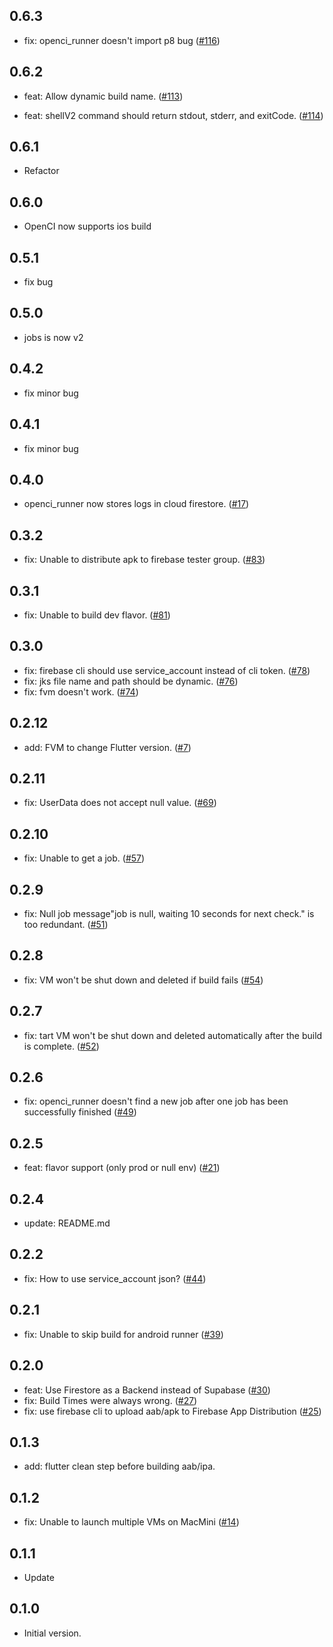 ## 0.6.3

- fix: openci_runner doesn't import p8 bug ([#116](https://github.com/open-ci-io/openci_runner/issues/116))


## 0.6.2

- feat: Allow dynamic build name. ([#113](https://github.com/open-ci-io/openci_runner/issues/113))

- feat: shellV2 command should return stdout, stderr, and exitCode. ([#114](https://github.com/open-ci-io/openci_runner/issues/114))

## 0.6.1

- Refactor

## 0.6.0

- OpenCI now supports ios build

## 0.5.1

- fix bug

## 0.5.0

- jobs is now v2

## 0.4.2

- fix minor bug

## 0.4.1

- fix minor bug

## 0.4.0

- openci_runner now stores logs in cloud firestore. ([#17](https://github.com/open-ci-io/openci_runner/issues/17))

## 0.3.2

- fix: Unable to distribute apk to firebase tester group. ([#83](https://github.com/open-ci-io/openci_runner/issues/83))

## 0.3.1

- fix: Unable to build dev flavor. ([#81](https://github.com/open-ci-io/openci_runner/issues/81))

## 0.3.0

- fix: firebase cli should use service_account instead of cli token. ([#78](https://github.com/open-ci-io/openci_runner/issues/78))
- fix: jks file name and path should be dynamic. ([#76](https://github.com/open-ci-io/openci_runner/issues/76))
- fix: fvm doesn't work. ([#74](https://github.com/open-ci-io/openci_runner/issues/74))

## 0.2.12

- add: FVM to change Flutter version. ([#7](https://github.com/open-ci-io/openci_runner/issues/7))

## 0.2.11

- fix: UserData does not accept null value. ([#69](https://github.com/open-ci-io/openci_runner/issues/69))

## 0.2.10

- fix: Unable to get a job. ([#57](https://github.com/open-ci-io/openci_runner/issues/57))

## 0.2.9

- fix: Null job message"job is null, waiting 10 seconds for next check." is too redundant. ([#51](https://github.com/open-ci-io/openci_runner/issues/51))

## 0.2.8

- fix: VM won't be shut down and deleted if build fails ([#54](https://github.com/open-ci-io/openci_runner/issues/54))

## 0.2.7

- fix: tart VM won't be shut down and deleted automatically after the build is complete. ([#52](https://github.com/open-ci-io/openci_runner/issues/52))

## 0.2.6

- fix: openci_runner doesn't find a new job after one job has been successfully finished ([#49](https://github.com/open-ci-io/openci_runner/issues/49))

## 0.2.5

- feat: flavor support (only prod or null env) ([#21](https://github.com/open-ci-io/openci_runner/issues/21))

## 0.2.4

- update: README.md

## 0.2.2

- fix: How to use service_account json? ([#44](https://github.com/open-ci-io/openci_runner/issues/44))

## 0.2.1

- fix: Unable to skip build for android runner ([#39](https://github.com/open-ci-io/openci_runner/issues/39))

## 0.2.0

- feat: Use Firestore as a Backend instead of Supabase ([#30](https://github.com/open-ci-io/openci_runner/issues/30))
- fix: Build Times were always wrong. ([#27](https://github.com/open-ci-io/openci_runner/issues/27))
- fix: use firebase cli to upload aab/apk to Firebase App Distribution ([#25](https://github.com/open-ci-io/openci_runner/issues/25))

## 0.1.3

- add: flutter clean step before building aab/ipa.

## 0.1.2

- fix: Unable to launch multiple VMs on MacMini ([#14](https://github.com/open-ci-io/openci_runner/issues/14))

## 0.1.1

- Update

## 0.1.0

- Initial version.